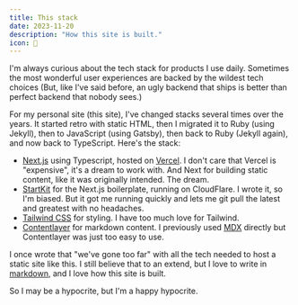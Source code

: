 ```yaml
---
title: This stack
date: 2023-11-20
description: "How this site is built."
icon: 🥞
---
```


I'm always curious about the tech stack for products I use daily. Sometimes the most wonderful user experiences are backed by the wildest tech choices (But, like I've said before, an ugly backend that ships is better than perfect backend that nobody sees.)

For my personal site (this site), I've changed stacks several times over the years. It started retro with static HTML, then I migrated it to Ruby (using Jekyll), then to JavaScript (using Gatsby), then back to Ruby (Jekyll again), and now back to TypeScript. Here's the stack:

- [Next.js](https://nextjs.org) using Typescript, hosted on [Vercel](https://vercel.com). I don't care that Vercel is "expensive", it's a dream to work with. And Next for building static content, like it was originally intended. The dream.
- [StartKit](https://startkit.dev) for the Next.js boilerplate, running on CloudFlare. I wrote it, so I'm biased. But it got me running quickly and lets me git pull the latest and greatest with no headaches.
- [Tailwind CSS](https://tailwindcss.com) for styling. I have too much love for Tailwind.
- [Contentlayer](https://contentlayer.dev) for markdown content. I previously used [MDX](https://mdxjs.com) directly but Contentlayer was just too easy to use.

I once wrote that "we've gone too far" with all the tech needed to host a static site like this. I still believe that to an extend, but I love to write in
[markdown](https://daringfireball.net/projects/markdown/), and I love how this site is built.

So I may be a hypocrite, but I'm a happy hypocrite.
